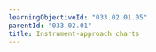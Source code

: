 ```yaml
---
learningObjectiveId: "033.02.01.05"
parentId: "033.02.01"
title: Instrument-approach charts
---
```

